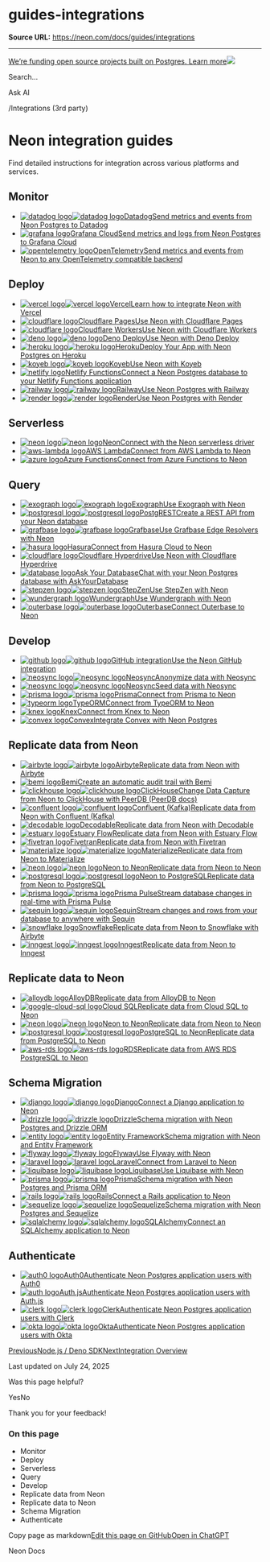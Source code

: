 # guides-integrations

**Source URL:** https://neon.com/docs/guides/integrations

---

[We’re funding open source projects built on Postgres. Learn more![](/_next/static/svgs/9ee958f8b2be7694e4ce9140c14df68e.svg)](https://neon.com/programs/open-source)

Search...

Ask AI

[](/docs)/Integrations (3rd party)

# Neon integration guides

Find detailed instructions for integration across various platforms and services.

## Monitor

  * [![datadog logo](/images/technology-logos/datadog.svg)![datadog logo](/images/technology-logos/datadog-dark.svg)DatadogSend metrics and events from Neon Postgres to Datadog](/docs/guides/datadog)
  * [![grafana logo](/images/technology-logos/grafana.svg)Grafana CloudSend metrics and logs from Neon Postgres to Grafana Cloud](/docs/guides/grafana-cloud)
  * [![opentelemetry logo](/images/technology-logos/opentelemetry.svg)OpenTelemetrySend metrics and events from Neon to any OpenTelemetry compatible backend](/docs/guides/opentelemetry)



## Deploy

  * [![vercel logo](/images/technology-logos/vercel.svg)![vercel logo](/images/technology-logos/vercel-dark.svg)VercelLearn how to integrate Neon with Vercel](/docs/guides/vercel-overview)
  * [![cloudflare logo](/images/technology-logos/cloudflare.svg)Cloudflare PagesUse Neon with Cloudflare Pages](/docs/guides/cloudflare-pages)
  * [![cloudflare logo](/images/technology-logos/cloudflare.svg)Cloudflare WorkersUse Neon with Cloudflare Workers](/docs/guides/cloudflare-workers)
  * [![deno logo](/images/technology-logos/deno.svg)![deno logo](/images/technology-logos/deno-dark.svg)Deno DeployUse Neon with Deno Deploy](/docs/guides/deno)
  * [![heroku logo](/images/technology-logos/heroku.svg)![heroku logo](/images/technology-logos/heroku-dark.svg)HerokuDeploy Your App with Neon Postgres on Heroku](/docs/guides/heroku)
  * [![koyeb logo](/images/technology-logos/koyeb.svg)![koyeb logo](/images/technology-logos/koyeb-dark.svg)KoyebUse Neon with Koyeb](/docs/guides/koyeb)
  * [![netlify logo](/images/technology-logos/netlify.svg)Netlify FunctionsConnect a Neon Postgres database to your Netlify Functions application](/docs/guides/netlify-functions)
  * [![railway logo](/images/technology-logos/railway.svg)![railway logo](/images/technology-logos/railway-dark.svg)RailwayUse Neon Postgres with Railway](/docs/guides/railway)
  * [![render logo](/images/technology-logos/render.svg)![render logo](/images/technology-logos/render-dark.svg)RenderUse Neon Postgres with Render](/docs/guides/render)



## Serverless

  * [![neon logo](/images/technology-logos/neon.svg)![neon logo](/images/technology-logos/neon-dark.svg)NeonConnect with the Neon serverless driver](/docs/serverless/serverless-driver)
  * [![aws-lambda logo](/images/technology-logos/aws-lambda.svg)AWS LambdaConnect from AWS Lambda to Neon](/docs/guides/aws-lambda)
  * [![azure logo](/images/technology-logos/azure.svg)Azure FunctionsConnect from Azure Functions to Neon](/guides/query-postgres-azure-functions)



## Query

  * [![exograph logo](/images/technology-logos/exograph.svg)![exograph logo](/images/technology-logos/exograph-dark.svg)ExographUse Exograph with Neon](/docs/guides/exograph)
  * [![postgresql logo](/images/technology-logos/postgresql.svg)![postgresql logo](/images/technology-logos/postgresql-dark.svg)PostgRESTCreate a REST API from your Neon database](/docs/guides/postgrest)
  * [![grafbase logo](/images/technology-logos/grafbase.svg)![grafbase logo](/images/technology-logos/grafbase-dark.svg)GrafbaseUse Grafbase Edge Resolvers with Neon](/docs/guides/grafbase)
  * [![hasura logo](/images/technology-logos/hasura.svg)HasuraConnect from Hasura Cloud to Neon](/docs/guides/hasura)
  * [![cloudflare logo](/images/technology-logos/cloudflare.svg)Cloudflare HyperdriveUse Neon with Cloudflare Hyperdrive](/docs/guides/cloudflare-hyperdrive)
  * [![database logo](/images/technology-logos/database.svg)Ask Your DatabaseChat with your Neon Postgres database with AskYourDatabase](/docs/guides/askyourdatabase)
  * [![stepzen logo](/images/technology-logos/stepzen.svg)![stepzen logo](/images/technology-logos/stepzen-dark.svg)StepZenUse StepZen with Neon](/docs/guides/stepzen)
  * [![wundergraph logo](/images/technology-logos/wundergraph.svg)WundergraphUse Wundergraph with Neon](/docs/guides/wundergraph)
  * [![outerbase logo](/images/technology-logos/outerbase.svg)![outerbase logo](/images/technology-logos/outerbase-dark.svg)OuterbaseConnect Outerbase to Neon](/docs/guides/outerbase)



## Develop

  * [![github logo](/images/technology-logos/github.svg)![github logo](/images/technology-logos/github-dark.svg)GitHub integrationUse the Neon GitHub integration](/docs/guides/neon-github-app)
  * [![neosync logo](/images/technology-logos/neosync.svg)![neosync logo](/images/technology-logos/neosync-dark.svg)NeosyncAnonymize data with Neosync](/docs/guides/neosync-anonymize)
  * [![neosync logo](/images/technology-logos/neosync.svg)![neosync logo](/images/technology-logos/neosync-dark.svg)NeosyncSeed data with Neosync](/docs/guides/neosync-generate)
  * [![prisma logo](/images/technology-logos/prisma.svg)![prisma logo](/images/technology-logos/prisma-dark.svg)PrismaConnect from Prisma to Neon](/docs/guides/prisma)
  * [![typeorm logo](/images/technology-logos/typeorm.svg)TypeORMConnect from TypeORM to Neon](/docs/guides/typeorm)
  * [![knex logo](/images/technology-logos/knex.svg)KnexConnect from Knex to Neon](/docs/guides/knex)
  * [![convex logo](/images/technology-logos/convex.svg)ConvexIntegrate Convex with Neon Postgres](/guides/convex-neon)



## Replicate data from Neon

  * [![airbyte logo](/images/technology-logos/airbyte.svg)![airbyte logo](/images/technology-logos/airbyte-dark.svg)AirbyteReplicate data from Neon with Airbyte](/docs/guides/logical-replication-airbyte)
  * [![bemi logo](/images/technology-logos/bemi.svg)BemiCreate an automatic audit trail with Bemi](/docs/guides/bemi)
  * [![clickhouse logo](/images/technology-logos/clickhouse.svg)![clickhouse logo](/images/technology-logos/clickhouse-dark.svg)ClickHouseChange Data Capture from Neon to ClickHouse with PeerDB (PeerDB docs)](https://docs.peerdb.io/mirror/cdc-neon-clickhouse)
  * [![confluent logo](/images/technology-logos/confluent.svg)![confluent logo](/images/technology-logos/confluent-dark.svg)Confluent (Kafka)Replicate data from Neon with Confluent (Kafka)](/docs/guides/logical-replication-kafka-confluent)
  * [![decodable logo](/images/technology-logos/decodable.svg)DecodableReplicate data from Neon with Decodable](/docs/guides/logical-replication-decodable)
  * [![estuary logo](/images/technology-logos/estuary.svg)Estuary FlowReplicate data from Neon with Estuary Flow](/docs/guides/logical-replication-estuary-flow)
  * [![fivetran logo](/images/technology-logos/fivetran.svg)FivetranReplicate data from Neon with Fivetran](/docs/guides/logical-replication-fivetran)
  * [![materialize logo](/images/technology-logos/materialize.svg)![materialize logo](/images/technology-logos/materialize-dark.svg)MaterializeReplicate data from Neon to Materialize](/docs/guides/logical-replication-materialize)
  * [![neon logo](/images/technology-logos/neon.svg)![neon logo](/images/technology-logos/neon-dark.svg)Neon to NeonReplicate data from Neon to Neon](/docs/guides/logical-replication-neon-to-neon)
  * [![postgresql logo](/images/technology-logos/postgresql.svg)![postgresql logo](/images/technology-logos/postgresql-dark.svg)Neon to PostgreSQLReplicate data from Neon to PostgreSQL](/docs/guides/logical-replication-postgres)
  * [![prisma logo](/images/technology-logos/prisma.svg)![prisma logo](/images/technology-logos/prisma-dark.svg)Prisma PulseStream database changes in real-time with Prisma Pulse](/docs/guides/logical-replication-prisma-pulse)
  * [![sequin logo](/images/technology-logos/sequin.svg)![sequin logo](/images/technology-logos/sequin-dark.svg)SequinStream changes and rows from your database to anywhere with Sequin](/docs/guides/sequin)
  * [![snowflake logo](/images/technology-logos/snowflake.svg)SnowflakeReplicate data from Neon to Snowflake with Airbyte](/docs/guides/logical-replication-airbyte-snowflake)
  * [![inngest logo](/images/technology-logos/inngest.svg)![inngest logo](/images/technology-logos/inngest-dark.svg)InngestReplicate data from Neon to Inngest](/docs/guides/logical-replication-inngest)



## Replicate data to Neon

  * [![alloydb logo](/images/technology-logos/alloydb.svg)AlloyDBReplicate data from AlloyDB to Neon](/docs/guides/logical-replication-alloydb)
  * [![google-cloud-sql logo](/images/technology-logos/google-cloud-sql.svg)Cloud SQLReplicate data from Cloud SQL to Neon](/docs/guides/logical-replication-cloud-sql)
  * [![neon logo](/images/technology-logos/neon.svg)![neon logo](/images/technology-logos/neon-dark.svg)Neon to NeonReplicate data from Neon to Neon](/docs/guides/logical-replication-neon-to-neon)
  * [![postgresql logo](/images/technology-logos/postgresql.svg)![postgresql logo](/images/technology-logos/postgresql-dark.svg)PostgreSQL to NeonReplicate data from PostgreSQL to Neon](/docs/guides/logical-replication-postgres-to-neon)
  * [![aws-rds logo](/images/technology-logos/aws-rds.svg)![aws-rds logo](/images/technology-logos/aws-rds-dark.svg)RDSReplicate data from AWS RDS PostgreSQL to Neon](/docs/guides/logical-replication-rds-to-neon)



## Schema Migration

  * [![django logo](/images/technology-logos/django.svg)![django logo](/images/technology-logos/django-dark.svg)DjangoConnect a Django application to Neon](/docs/guides/django-migrations)
  * [![drizzle logo](/images/technology-logos/drizzle.svg)![drizzle logo](/images/technology-logos/drizzle-dark.svg)DrizzleSchema migration with Neon Postgres and Drizzle ORM](/docs/guides/drizzle-migrations)
  * [![entity logo](/images/technology-logos/entity.svg)![entity logo](/images/technology-logos/entity-dark.svg)Entity FrameworkSchema migration with Neon and Entity Framework](/docs/guides/entity-migrations)
  * [![flyway logo](/images/technology-logos/flyway.svg)![flyway logo](/images/technology-logos/flyway-dark.svg)FlywayUse Flyway with Neon](/docs/guides/flyway)
  * [![laravel logo](/images/technology-logos/laravel.svg)![laravel logo](/images/technology-logos/laravel-dark.svg)LaravelConnect from Laravel to Neon](/docs/guides/laravel)
  * [![liquibase logo](/images/technology-logos/liquibase.svg)![liquibase logo](/images/technology-logos/liquibase-dark.svg)LiquibaseUse Liquibase with Neon](/docs/guides/liquibase)
  * [![prisma logo](/images/technology-logos/prisma.svg)![prisma logo](/images/technology-logos/prisma-dark.svg)PrismaSchema migration with Neon Postgres and Prisma ORM](/docs/guides/prisma-migrations)
  * [![rails logo](/images/technology-logos/rails.svg)![rails logo](/images/technology-logos/rails-dark.svg)RailsConnect a Rails application to Neon](/docs/guides/rails-migrations)
  * [![sequelize logo](/images/technology-logos/sequelize.svg)![sequelize logo](/images/technology-logos/sequelize-dark.svg)SequelizeSchema migration with Neon Postgres and Sequelize](/docs/guides/sequelize)
  * [![sqlalchemy logo](/images/technology-logos/sqlalchemy.svg)![sqlalchemy logo](/images/technology-logos/sqlalchemy-dark.svg)SQLAlchemyConnect an SQLAlchemy application to Neon](/docs/guides/sqlalchemy)



## Authenticate

  * [![auth0 logo](/images/technology-logos/auth0.svg)Auth0Authenticate Neon Postgres application users with Auth0](/docs/guides/auth-auth0)
  * [![auth logo](/images/technology-logos/auth.svg)Auth.jsAuthenticate Neon Postgres application users with Auth.js](/docs/guides/auth-authjs)
  * [![clerk logo](/images/technology-logos/clerk.svg)![clerk logo](/images/technology-logos/clerk-dark.svg)ClerkAuthenticate Neon Postgres application users with Clerk](/docs/guides/auth-clerk)
  * [![okta logo](/images/technology-logos/okta.svg)![okta logo](/images/technology-logos/okta-dark.svg)OktaAuthenticate Neon Postgres application users with Okta](/docs/guides/auth-okta)



[PreviousNode.js / Deno SDK](https://github.com/paambaati/neon-js-sdk)[NextIntegration Overview](/docs/guides/vercel-overview)

Last updated on July 24, 2025

Was this page helpful?

YesNo

Thank you for your feedback!

### On this page

  * Monitor
  * Deploy
  * Serverless
  * Query
  * Develop
  * Replicate data from Neon
  * Replicate data to Neon
  * Schema Migration
  * Authenticate



Copy page as markdown[Edit this page on GitHub](https://github.com/neondatabase/website/tree/main/content/docs/guides/integrations.md)[Open in ChatGPT](https://chatgpt.com/?hints=search&q=Read+https://raw.githubusercontent.com/neondatabase/website/refs/heads/main/content/docs/guides/integrations.md)

Neon Docs